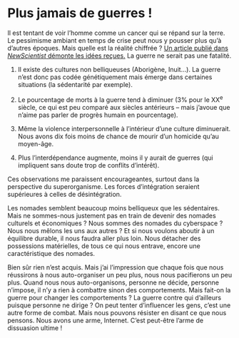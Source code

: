 # Plus jamais de guerres !

Il est tentant de voir l’homme comme un cancer qui se répand sur la terre. Le pessimisme ambiant en temps de crise peut nous y pousser plus qu’à d’autres époques. Mais quelle est la réalité chiffrée ? [Un article publié dans *NewScientist* démonte les idées reçues.](http://www.newscientist.com/article/mg20327151.500-winning-the-ultimate-battle-how-humans-could-end-war.html?full=true) La guerre ne serait pas une fatalité.<span id="more-7858"></span>

1. Il existe des cultures non belliqueuses (Aborigène, Inuit…). La guerre n’est donc pas codée génétiquement mais émerge dans certaines situations (la sédentarité par exemple).

2. Le pourcentage de morts à la guerre tend à diminuer (3% pour le XX<sup>e</sup> siècle, ce qui est peu comparé aux siècles antérieurs – mais j’avoue que n’aime pas parler de progrès humain en pourcentage).

3. Même la violence interpersonnelle à l’intérieur d’une culture diminuerait. Nous avons dix fois moins de chance de mourir d’un homicide qu’au moyen-âge.

4. Plus l’interdépendance augmente, moins il y aurait de guerres (qui impliquent sans doute trop de conflits d’intérêt).

Ces observations me paraissent encourageantes, surtout dans la perspective du superorganisme. Les forces d’intégration seraient supérieures à celles de désintégration.

Les nomades semblent beaucoup moins belliqueux que les sédentaires. Mais ne sommes-nous justement pas en train de devenir des nomades culturels et économiques ? Nous sommes des nomades du cyberspace ? Nous nous mêlons les uns aux autres ? Et si nous voulons aboutir à un équilibre durable, il nous faudra aller plus loin. Nous détacher des possessions matérielles, de tous ce qui nous entrave, encore une caractéristique des nomades.

Bien sûr rien n’est acquis. Mais j’ai l’impression que chaque fois que nous réussirons à nous auto-organiser un peu plus, nous nous pacifierons un peu plus. Quand nous nous auto-organisons, personne ne décide, personne n’impose, il n’y a rien à combattre sinon des comportements. Mais fait-on la guerre pour changer les comportements ? La guerre contre qui d’ailleurs puisque personne ne dirige ? On peut tenter d’influencer les gens, c’est une autre forme de combat. Mais nous pouvons résister en disant ce que nous pensons. Nous avons une arme, Internet. C’est peut-être l’arme de dissuasion ultime !
